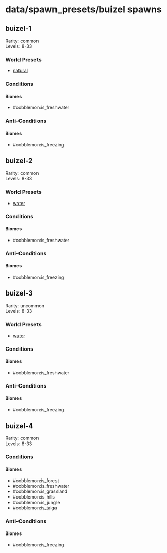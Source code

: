 # data/spawn_presets/buizel spawns  
  
## buizel-1  
Rarity: common  
Levels: 8-33  
  
### World Presets  
* [natural](/data/world_presets/natural.md)  
  
### Conditions  
  
#### Biomes  
  * #cobblemon:is_freshwater
  
  
### Anti-Conditions  
  
#### Biomes  
  * #cobblemon:is_freezing
  
  
## buizel-2  
Rarity: common  
Levels: 8-33  
  
### World Presets  
* [water](/data/world_presets/water.md)  
  
### Conditions  
  
#### Biomes  
  * #cobblemon:is_freshwater
  
  
### Anti-Conditions  
  
#### Biomes  
  * #cobblemon:is_freezing
  
  
## buizel-3  
Rarity: uncommon  
Levels: 8-33  
  
### World Presets  
* [water](/data/world_presets/water.md)  
  
### Conditions  
  
#### Biomes  
  * #cobblemon:is_freshwater
  
  
### Anti-Conditions  
  
#### Biomes  
  * #cobblemon:is_freezing
  
  
## buizel-4  
Rarity: common  
Levels: 8-33  
  
### Conditions  
  
#### Biomes  
  * #cobblemon:is_forest
  * #cobblemon:is_freshwater
  * #cobblemon:is_grassland
  * #cobblemon:is_hills
  * #cobblemon:is_jungle
  * #cobblemon:is_taiga
  
  
### Anti-Conditions  
  
#### Biomes  
  * #cobblemon:is_freezing
  
